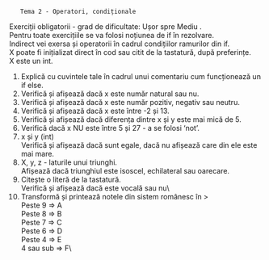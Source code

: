        Tema 2 - Operatori, condiționale

Exerciții obligatorii - grad de dificultate: Ușor spre Mediu .\
Pentru toate exercițiile se va folosi noțiunea de if în rezolvare.\
Indirect vei exersa și operatorii în cadrul condițiilor ramurilor din if.\
X poate fi inițializat direct în cod sau citit de la tastatură, după preferințe.\
X este un int.
1. Explică cu cuvintele tale în cadrul unui comentariu cum funcționează un if
else.
2. Verifică și afișează dacă x este număr natural sau nu.
3. Verifică și afișează dacă x este număr pozitiv, negativ sau neutru.
4. Verifică și afișează dacă x este între -2 și 13.
5. Verifică și afișează dacă diferența dintre x și y este mai mică de 5.
6. Verifică dacă x NU este între 5 și 27 - a se folosi ‘not’.
7. x și y (int)\
Verifică și afișează dacă sunt egale, dacă nu afișează care din ele este mai
mare.
8. X, y, z - laturile unui triunghi.\
Afișează dacă triunghiul este isoscel, echilateral sau oarecare.
9. Citește o literă de la tastatură.\
Verifică și afișează dacă este vocală sau nu\
10. Transformă și printează notele din sistem românesc în >\
Peste 9 => A\
Peste 8 => B\
Peste 7 => C\
Peste 6 => D\
Peste 4 => E\
4 sau sub => F\